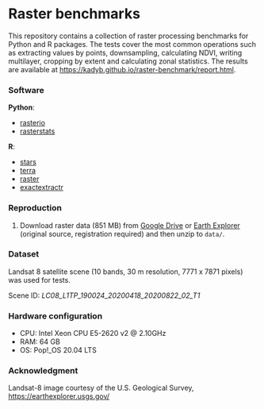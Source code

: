 # Raster benchmarks
This repository contains a collection of raster processing benchmarks for Python and R packages.
The tests cover the most common operations such as extracting values by points, downsampling, calculating NDVI, writing multilayer, cropping by extent and calculating zonal statistics.
The results are available at https://kadyb.github.io/raster-benchmark/report.html.

### Software
**Python**:
- [rasterio](https://github.com/mapbox/rasterio)
- [rasterstats](https://github.com/perrygeo/python-rasterstats)

**R**:
- [stars](https://github.com/r-spatial/stars)
- [terra](https://github.com/rspatial/terra)
- [raster](https://github.com/rspatial/raster)
- [exactextractr](https://github.com/isciences/exactextractr)

### Reproduction
1. Download raster data (851 MB) from [Google Drive](https://drive.google.com/uc?id=1lzglfQJqlQh9OWT_-czc5L0hQ1AhoR8M&export=download) or [Earth Explorer](https://earthexplorer.usgs.gov/) (original source, registration required) and then unzip to `data/`. 

### Dataset
Landsat 8 satellite scene (10 bands, 30 m resolution, 7771 x 7871 pixels) was used for tests.

Scene ID: *LC08_L1TP_190024_20200418_20200822_02_T1*

### Hardware configuration
- CPU: Intel Xeon CPU E5-2620 v2 @ 2.10GHz
- RAM: 64 GB
- OS: Pop!_OS 20.04 LTS

### Acknowledgment
Landsat-8 image courtesy of the U.S. Geological Survey, https://earthexplorer.usgs.gov/
